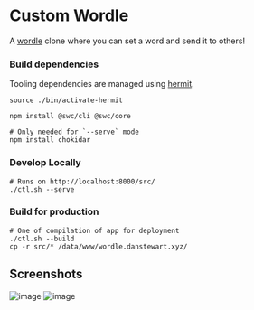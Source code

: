 # Custom Wordle

A [wordle](https://www.powerlanguage.co.uk/wordle/) clone where you can set a word and send it to others!

### Build dependencies

Tooling dependencies are managed using [hermit](https://cashapp.github.io/hermit/).

```
source ./bin/activate-hermit

npm install @swc/cli @swc/core

# Only needed for `--serve` mode
npm install chokidar
```

### Develop Locally

```shell
# Runs on http://localhost:8000/src/
./ctl.sh --serve
```

### Build for production

```shell
# One of compilation of app for deployment
./ctl.sh --build
cp -r src/* /data/www/wordle.danstewart.xyz/
```

## Screenshots

![image](https://user-images.githubusercontent.com/10670565/197400983-efded70a-1fb1-4425-bc5c-8dc3ff4ac8dd.png)
![image](https://user-images.githubusercontent.com/10670565/197400998-c4bbac86-e9a9-4f07-82d6-fa3b869f187e.png)
